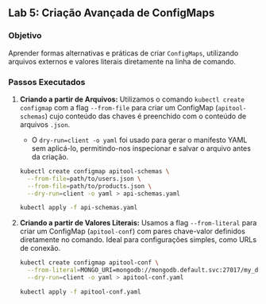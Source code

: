 ## Lab 5: Criação Avançada de ConfigMaps

 ### Objetivo
 Aprender formas alternativas e práticas de criar `ConfigMaps`, utilizando arquivos externos e valores literais diretamente na linha de comando.

 ### Passos Executados

 1.  **Criando a partir de Arquivos:** Utilizamos o comando `kubectl create configmap` com a flag `--from-file` para criar um ConfigMap (`apitool-schemas`) cujo conteúdo das chaves é preenchido com o conteúdo de arquivos `.json`.
     * O `dry-run=client -o yaml` foi usado para gerar o manifesto YAML sem aplicá-lo, permitindo-nos inspecionar e salvar o arquivo antes da criação.
     ```bash
     kubectl create configmap apitool-schemas \
       --from-file=path/to/users.json \
       --from-file=path/to/products.json \
       --dry-run=client -o yaml > api-schemas.yaml

     kubectl apply -f api-schemas.yaml
     ```

 2.  **Criando a partir de Valores Literais:** Usamos a flag `--from-literal` para criar um ConfigMap (`apitool-conf`) com pares chave-valor definidos diretamente no comando. Ideal para configurações simples, como URLs de conexão.
     ```bash
     kubectl create configmap apitool-conf \
       --from-literal=MONGO_URI=mongodb://mongodb.default.svc:27017/my_database \
       --dry-run=client -o yaml > apitool-conf.yaml

     kubectl apply -f apitool-conf.yaml
     ```
